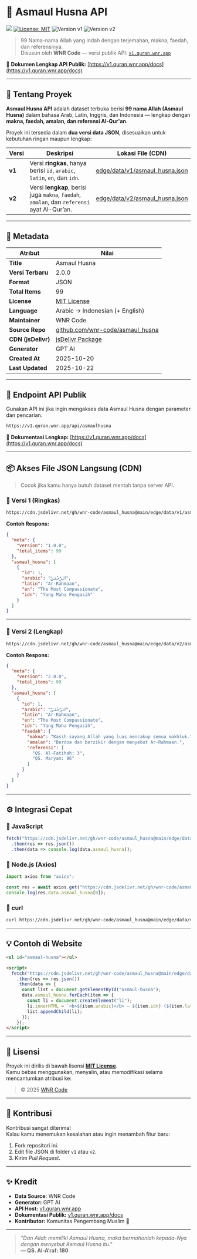 # 🕌 Asmaul Husna API  

[![](https://data.jsdelivr.com/v1/package/gh/wnr-code/asmaul_husna/badge)](https://www.jsdelivr.com/package/gh/wnr-code/asmaul_husna)
[![License: MIT](https://img.shields.io/badge/License-MIT-blue.svg)](../../LICENSE)
![Version v1](https://img.shields.io/badge/API-v1-blue)
![Version v2](https://img.shields.io/badge/API-v2-green)

> 99 Nama-nama Allah yang indah dengan terjemahan, makna, faedah, dan referensinya.  
> Disusun oleh **WNR Code** — versi publik API: [`v1.quran.wnr.app`](https://v1.quran.wnr.app)

📘 **Dokumen Lengkap API Publik:** [https://v1.quran.wnr.app/docs](https://v1.quran.wnr.app/docs)

---

## 📖 Tentang Proyek

**Asmaul Husna API** adalah dataset terbuka berisi **99 nama Allah (Asmaul Husna)** dalam bahasa Arab, Latin, Inggris, dan Indonesia — lengkap dengan **makna, faedah, amalan, dan referensi Al-Qur'an**.

Proyek ini tersedia dalam **dua versi data JSON**, disesuaikan untuk kebutuhan ringan maupun lengkap:

| Versi | Deskripsi | Lokasi File (CDN) |
|--------|------------|------------------|
| **v1** | Versi **ringkas**, hanya berisi `id`, `arabic`, `latin`, `en`, dan `idn`. | [edge/data/v1/asmaul_husna.json](https://cdn.jsdelivr.net/gh/wnr-code/asmaul_husna@main/edge/data/v1/asmaul_husna.json) |
| **v2** | Versi **lengkap**, berisi juga `makna`, `faedah`, `amalan`, dan `referensi` ayat Al-Qur’an. | [edge/data/v2/asmaul_husna.json](https://cdn.jsdelivr.net/gh/wnr-code/asmaul_husna@main/edge/data/v2/asmaul_husna.json) |

---

## 🧩 Metadata

| Atribut | Nilai |
|----------|--------|
| **Title** | Asmaul Husna |
| **Versi Terbaru** | 2.0.0 |
| **Format** | JSON |
| **Total Items** | 99 |
| **License** | [MIT License](../../LICENSE) |
| **Language** | Arabic → Indonesian (+ English) |
| **Maintainer** | WNR Code |
| **Source Repo** | [github.com/wnr-code/asmaul_husna](https://github.com/wnr-code/asmaul_husna) |
| **CDN (jsDelivr)** | [jsDelivr Package](https://www.jsdelivr.com/package/gh/wnr-code/asmaul_husna) |
| **Generator** | GPT AI |
| **Created At** | 2025-10-20 |
| **Last Updated** | 2025-10-22 |

---

## 🚀 Endpoint API Publik

Gunakan API ini jika ingin mengakses data Asmaul Husna dengan parameter dan pencarian.

```bash
https://v1.quran.wnr.app/api/asmaulhusna
```

🧭 **Dokumentasi Lengkap:** [https://v1.quran.wnr.app/docs](https://v1.quran.wnr.app/docs)

---

## 📦 Akses File JSON Langsung (CDN)

> Cocok jika kamu hanya butuh dataset mentah tanpa server API.

### 🔹 Versi 1 (Ringkas)
```bash
https://cdn.jsdelivr.net/gh/wnr-code/asmaul_husna@main/edge/data/v1/asmaul_husna.json
```

**Contoh Respons:**
```json
{
  "meta": {
    "version": "1.0.0",
    "total_items": 99
  },
  "asmaul_husna": [
    {
      "id": 1,
      "arabic": "ٱلرَّحْمَـٰنُ",
      "latin": "Ar-Rahmaan",
      "en": "The Most Compassionate",
      "idn": "Yang Maha Pengasih"
    }
  ]
}
```

---

### 🔹 Versi 2 (Lengkap)
```bash
https://cdn.jsdelivr.net/gh/wnr-code/asmaul_husna@main/edge/data/v2/asmaul_husna.json
```

**Contoh Respons:**
```json
{
  "meta": {
    "version": "2.0.0",
    "total_items": 99
  },
  "asmaul_husna": [
    {
      "id": 1,
      "arabic": "ٱلرَّحْمَـٰنُ",
      "latin": "Ar-Rahmaan",
      "en": "The Most Compassionate",
      "idn": "Yang Maha Pengasih",
      "faedah": {
        "makna": "Kasih sayang Allah yang luas mencakup semua makhluk.",
        "amalan": "Berdoa dan berzikir dengan menyebut Ar-Rahmaan.",
        "referensi": [
          "QS. Al-Fatihah: 3",
          "QS. Maryam: 96"
        ]
      }
    }
  ]
}
```

---

## ⚙️ Integrasi Cepat

### 🔸 JavaScript
```js
fetch("https://cdn.jsdelivr.net/gh/wnr-code/asmaul_husna@main/edge/data/v1/asmaul_husna.json")
  .then(res => res.json())
  .then(data => console.log(data.asmaul_husna));
```

### 🔸 Node.js (Axios)
```js
import axios from "axios";

const res = await axios.get("https://cdn.jsdelivr.net/gh/wnr-code/asmaul_husna@main/edge/data/v2/asmaul_husna.json");
console.log(res.data.asmaul_husna[0]);
```

### 🔸 curl
```bash
curl https://cdn.jsdelivr.net/gh/wnr-code/asmaul_husna@main/edge/data/v2/asmaul_husna.json
```

---

## 💡 Contoh di Website

```html
<ul id="asmaul-husna"></ul>

<script>
  fetch("https://cdn.jsdelivr.net/gh/wnr-code/asmaul_husna@main/edge/data/v1/asmaul_husna.json")
    .then(res => res.json())
    .then(data => {
      const list = document.getElementById("asmaul-husna");
      data.asmaul_husna.forEach(item => {
        const li = document.createElement("li");
        li.innerHTML = `<b>${item.arabic}</b> — ${item.idn} (${item.latin})`;
        list.appendChild(li);
      });
    });
</script>
```

---

## 🧾 Lisensi

Proyek ini dirilis di bawah lisensi **[MIT License](../../LICENSE)**.  
Kamu bebas menggunakan, menyalin, atau memodifikasi selama mencantumkan atribusi ke:

> © 2025 [WNR Code](https://github.com/wnr-code)

---

## 💬 Kontribusi

Kontribusi sangat diterima!  
Kalau kamu menemukan kesalahan atau ingin menambah fitur baru:

1. Fork repositori ini.  
2. Edit file JSON di folder `v1` atau `v2`.  
3. Kirim *Pull Request*.  

---

## ✨ Kredit

* **Data Source:** WNR Code  
* **Generator:** GPT AI  
* **API Host:** [v1.quran.wnr.app](https://v1.quran.wnr.app)  
* **Dokumentasi Publik:** [v1.quran.wnr.app/docs](https://v1.quran.wnr.app/docs)  
* **Kontributor:** Komunitas Pengembang Muslim 🌙  

---

> *"Dan Allah memiliki Asmaul Husna, maka bermohonlah kepada-Nya dengan menyebut Asmaul Husna itu."*  
> **— QS. Al-A’raf: 180**
